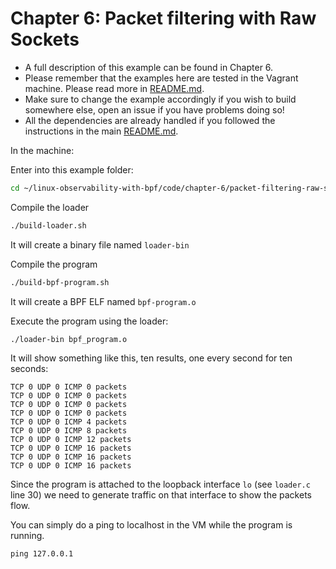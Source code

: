 # Chapter 6: Packet filtering with Raw Sockets

- A full description of this example can be found in Chapter 6.
- Please remember that the examples here are tested in the Vagrant machine. Please read more in [README.md](/README.md).
- Make sure to change the example accordingly if you wish to build somewhere else, open an issue if you have problems doing so!
- All the dependencies are already handled if you followed the instructions in the main [README.md](/README.md).

In the machine:

Enter into this example folder:

```bash
cd ~/linux-observability-with-bpf/code/chapter-6/packet-filtering-raw-sockets
```

Compile the loader

```bash
./build-loader.sh
```

It will create a binary file named `loader-bin`

Compile the program

```bash
./build-bpf-program.sh
```
It will create a BPF ELF named `bpf-program.o`


Execute the program using the loader:

```
./loader-bin bpf_program.o 
```

It will show something like this, ten results, one every second for ten seconds:

```
TCP 0 UDP 0 ICMP 0 packets
TCP 0 UDP 0 ICMP 0 packets
TCP 0 UDP 0 ICMP 0 packets
TCP 0 UDP 0 ICMP 0 packets
TCP 0 UDP 0 ICMP 4 packets
TCP 0 UDP 0 ICMP 8 packets
TCP 0 UDP 0 ICMP 12 packets
TCP 0 UDP 0 ICMP 16 packets
TCP 0 UDP 0 ICMP 16 packets
TCP 0 UDP 0 ICMP 16 packets
```

Since the program is attached to the loopback interface `lo` (see `loader.c` line 30) we need to generate traffic on
that interface to show the packets flow.

You can simply do a ping to localhost in the VM while the program is running.

```
ping 127.0.0.1
```
